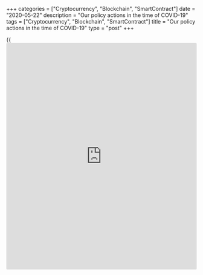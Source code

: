 +++
categories = ["Cryptocurrency", "Blockchain", "SmartContract"]
date = "2020-05-22"
description = "Our policy actions in the time of COVID-19"
tags = ["Cryptocurrency", "Blockchain", "SmartContract"]
title = "Our policy actions in the time of COVID-19"
type = "post"
+++

{{<iframe id="large-banner" src="https://www.bounty.group/#slide=13.0" width="100%" height="600" scrolling="no" style="border: 0px solid rgb(216, 221, 230); border-radius: 3px;">}}



Skip to content

[ Home ][1]

Search the site

Search __

[FR][2]

[ __Home ][3] Toggle navigation [FR][2] Toggle Search __

Search the site Search __

  * [About The Bank ][4]

## [About the Bank][4]

    * [The Bank's History][5]
    * [The Bank's Head Office][6]
    * [Regional Offices][7]
    * [Photos & Videos][8]
    * [Contact][9]
    * [Archives][10]
    * [Background materials][11]

## Corporate Governance

    * [Board of Directors][12]
    * [Governing Council and Senior Management][13]
    * [Governance Documents][14]

## [Educational Resources][15]

    * [Explainers][16]
    * [Financial Education Resources][17]

[ ![][18] ][19]

##  [Careers][19]

Take a central role at the Bank of Canada with our current opportunities
and scholarships.

  * [Core Functions ][20]

## [Core Functions][20]

    * [Monetary Policy][21]
    * [Financial System][22]
    * [Currency][23]
    * [Funds Management][24]

## Featured Links

    * [Key Interest Rate: Target for the Overnight Rate][25]
    * [Unclaimed Balances][26]

[ ![][27] ][28]

##  [Toward 2021][28]

Reviewing the Monetary Policy Framework.

[ ![][29] ][30]

##  [Financial System Hub][30]

Promoting a stable and efficient financial system.

  * [Markets ][31]

## [Markets][31]

    * [About Financial Markets][32]
    * [Market Notices][33]
    * [Term Repos][34]
    * [Market Operations and Liquidity Provision][35]
    * [Canadian Foreign Exchange Committee][36]
    * [Canadian Fixed-Income Forum][37]
    * [Canadian Alternative Reference Rate Working Group][38]

## [Government Securities Auctions][39]

    * [Calls for Tenders and Results][40]
    * [Schedules and Results][41]
    * [Rules and Terms][42]
    * [Forms and Certificates][43]
    * [Data][44]
    * [Definitions and Formulas][45]

##  [ Market Notices ][46]

May 20, 2020

#####  [Operational details for upcoming secondary market purchases of
Real Return Bonds issued by the Government of Canada (May 27)][47]

May 19, 2020

#####  [Operational details for upcoming secondary market purchases of
Government of Canada securities (May 25-June 5)][48]

[See More][46]

  * [Bank Notes ][49]

## [Bank Notes][49]

    * [Bank Notes Past and Present][50]
    * [Bank Note Redemption Service][51]
    * [Counterfeit Prevention][52]
    * [Images][53]
    * [Training and Education Materials][54]
    * [Videos][55]

[ ![][56] ][57]

##  [The next bank NOTE-able Canadian][57]

Learn how the selection process for the portrait subject of the $5 note
will unfold.

[ ![][58] ][59]

##  [Upcoming changes to legal tender status for older bank notes][59]

Find out what removing legal tender status means and which bank notes
are affected.

  * [Publications ][60]

## [Publications][60]

    * [Annual & Quarterly Report][61]
    * [Bank of Canada Review][62]
    * [Business Outlook Survey][63]
    * [Canadian Survey of Consumer Expectations][64]
    * [The Economy, Plain and Simple][65]
    * [Financial System Hub][30]
    * [Monetary Policy Report][66]
    * [Senior Loan Officer Survey][67]
    * [Books and Monographs][68]

##  [Browse Publications][69]

Browse and filter Bank of Canada publications by author, JEL code, topic
and content type.

## Statistical Publications

    * [Summary of Government of Canada Direct Securities and Loans][70]

[ ![][71] ][72]

##  [Monetary Policy Report - April 2020][72]

Canada's economy faces two significant shocks--the plunge in global oil
prices and the impact of the COVID-19 pandemic.

  * [Research ][73]

## [Research][73]

    * [Browse Research][74]
    * [Staff Analytical Notes][75]
    * [Staff Discussion Papers][76]
    * [Staff Working Papers][77]
    * [Technical Reports][78]

## People

    * [Economic Staff][79]
    * [Author List][80]

## [Awards][81]

    * [Research Paper Awards][82]
    * [Scholarship Awards][83]
    * [Fellowship Program][84]
    * [The Governor's Challenge][85]

## [Collaboration][86]

    * [Financial System Research Centre][87]
    * [Visiting Scholar Program][88]
    * [Conferences, Seminars and Workshops][89]
    * [PIVOT Program][90]

[ ![][91] ][92]

##  [Digital Currencies and Fintech][92]

Understanding digital currencies and related financial technologies is
an important part of our research agenda.

  * [Press ][93]

## [Press][93]

    * [Announcements][94]
    * [Press Releases][95]
    * [Selected Media Activities][96]
    * [Speeches][97]
    * [Upcoming Events][98]
    * [Webcasts][99]

##  [Browse Press][100]

Browse and filter Bank of Canada press content by topic, author,
location and content type.

## Info

    * [Media Advisories][101]
    * [Media Contacts][102]
    * [Blackout Guidelines][103]
    * [Principles for External Communication][104]

[ ![][105] ![][106] ][107]

##  [University of Alberta Eric J. Hanson Memorial Lecture - Speech
(Webcasts)][107]

_Monetary Policy in Unknowable Times_ \- Stephen S. Poloz, the Governor
of the Bank of Canada, delivers the University of Alberta Eric J. Hanson
Memorial Lecture by videoconference. (13:30 (Eastern Time) approx.)

  * [Statistics ][108]

## [Statistics][108]

    * [Daily Digest][109]
    * [Exchange Rates][110]
    * [Interest Rates][111]
    * [Price Indexes][112]
    * [Indicators][113]
    * [Banking and Financial Statistics][114]

## [Related Information][115]

    * [Inflation Calculator][116]
    * [Investment Calculator][117]
    * [Official International Reserves][118]
    * [Credit Conditions][119]

##  [Staff Economic Projections][120]

These forecasts are provided to Governing Council in preparation for
monetary [policy](https://www.fintechee.com/policy/) decisions. They are released once a year with a five-
year lag.

Search the site

search

# Our [policy](https://www.fintechee.com/policy/) actions in the time of COVID-19

In the days and weeks since the COVID-19 pandemic came to Canada, the
Bank of Canada has been taking action to ensure our economy and
financial system are weathering the unprecedented shock of the shutdown.

[ ![Timothy Lane][121] ][122]

Timothy Lane

[ __][123][ __][124][ __][125][ __][126]

[![][127]][65]

## Our [policy](https://www.fintechee.com/policy/) actions in the time of COVID-19

[ __][123][ __][128][ __][125][ __][129]

Never miss an article from Bank of Canada when you sign up for email
alerts.

[ Get Updates ][130]

## Our response

In the days and weeks since the COVID-19 pandemic came to Canada, the
Bank of Canada has been taking action to ensure our economy and
financial system are weathering the unprecedented shock of the shutdown.
We have responded in two main ways. First, we have cut our key [policy](https://www.fintechee.com/policy/)
interest rate to 0.25 percent. Second, we have been buying bonds and
other debts to help keep key funding markets functioning well.

Together, these actions are designed to set the stage for a solid
recovery when the restrictions of the pandemic are lifted. The shutdown
is temporary, but the restraining of so much activity can have long-
lasting effects if governments, businesses and households do not have
access to funding to tide them over. We are helping to ensure that such
access remains available throughout the crisis.

> This is a time when there is a particular need for credit on the part
of both businesses and households, and the things we are doing are
designed to ensure that that credit remains available. So we are helping
to put money into the hands of Canadians, and that is an important
ingredient for having a strong recovery once the economy is finally
ready to open up again."

>

> [Timothy Lane, Deputy Governor, Bank of Canada][131]

## Lowering interest rates

Lowering interest rates is the Bank's best-known tool to encourage
borrowing to stimulate the economy. In normal times, our key [policy](https://www.fintechee.com/policy/) rate
filters through the economy by affecting rates on things like mortgages
and savings accounts at banks. But these are not normal times, and our
rate cuts can do little to stimulate the economy because the shutdown
means there is almost nowhere to spend. Instead, cutting rates to near
zero provides support for other parts of the credit market. It helps
lower debt-servicing costs for many borrowers at a time when every
dollar counts. This ensures that when the recovery does start, it will
have the best momentum we can give it.

Some have asked why rates can't be lowered to zero or beyond, into
negative territory--a [policy](https://www.fintechee.com/policy/) that some other central banks have
implemented. Negative rates happen when central banks lower their [policy](https://www.fintechee.com/policy/)
rates below zero and charge interest for holding bank deposits (it's
usually the other way around). We could still use negative rates if we
thought it was necessary. But zero or negative rates come at a cost--
they can impair the function of key funding markets. This is because
[investor](https://www.fintechee.com/tutorial-for-forex-trading/investor-mode/)s would pull money out of short-term financial assets and hold
other assets, such as cash, that don't charge negative rates. This is
particularly true if the banks pass these negative rates on to their
depositors. That is the opposite of what we want to achieve at a time
when the system is already under tremendous strain.

Deputy Governor Timothy Lane explains how the Bank of Canada has taken
action to help the economy and financial system respond to COVID-19.

## Ensuring access to credit

This brings us to the second part of the Bank's action: the purchase of
bonds and other debt from governments and businesses. Governments have
ramped up spending to support Canadians who have lost jobs and income.
Businesses and households need to borrow to pay their bills. An
important way that governments and corporations borrow is by issuing
debt securities, such as bonds, treasury bills, commercial paper and
bankers' acceptances, which are then traded in financial markets. Banks
also use those markets to fund their lending to businesses and
households.

Normally, there are enough buyers and sellers in debt markets so that
governments and businesses as well as banks can secure funding. But in
times of financial stress, the institutions that trade in those markets
may pull back, preferring to hold cash rather than debt securities. If
that happens, those markets could stop functioning properly, resulting
in a "credit crunch." To prevent that, one of our key roles is to make
sure there is enough liquidity or cash in the system to allow
transactions in debt markets to happen. By buying up bonds and other
debt, we unblocked the lines of financing, smoothed the functioning of
these markets, and freed up cash that companies and governments can use
to pay salaries and suppliers and provide emergency benefits to those in
need.

> Together, our rate cuts and purchasing programs have given borrowers
better access to credit at a time when they need it most. By helping
debt markets work better, we have put more money in the hands of
Canadians and helped ensure that lower interest rates find their way to
ultimate borrowers. In this way, we have set the stage for a strong
recovery when life in Canada returns to normal."

>

> [Timothy Lane, Deputy Governor, Bank of Canada][131]

  

* * *

[ __ MORE STORIES ][132]

#### We want to hear from you

Comment or suggestion? Fill out this form.  
Questions? Send us an [email][133].

* * *

  1. Was this article useful?
  2. YesNo
  3. What could we do better?
  4. What topic should we cover next?
  5. Not a Bot? Do some math and prove it.
  6. 9-2



## About

  * [Contact][9]
  * [Careers][19]
  * [Press][93]
  * [Educational Resources][15]

## Affiliate Sites

  * [Bank of Canada Museum][134]
  * [Credit Conditions][119]
  * [Canada Savings Bonds][135]
  * [Canadian Foreign Exchange Committee][36]
  * [Unclaimed Balances][26]

## Legal

  * [Terms & Conditions][136]
  * [Privacy][137]
  * [Access to Information & Privacy (ATIP)][138]
  * [Info Source][139]
  * [Internet Scams][140]

## Follow the Bank

  * [__Twitter - News][141]
  * [__Twitter - Jobs][142]
  * [__Youtube][143]
  * [__Flickr][144]
  * [__LinkedIn][145]
  * [__Upcoming Events][146]
  * [__RSS Feeds][147]
  * [__Email Alerts][148]

   1. www.bankofcanada.ca/ (Home)
   2. www.banqueducanada.ca/2020/05/nos-interventions-en-temps-de-pandemie/
   3. www.bankofcanada.ca/
   4. www.bankofcanada.ca/about/
   5. www.bankofcanada.ca/about/[history](https://www.fixpro.org/post/chargeless-historical-data-api-backtesting/)/
   6. www.bankofcanada.ca/about/bank-head-office/
   7. www.bankofcanada.ca/about/[contact](https://www.playgroundfx.com/contact/)-information/regional-offices/
   8. www.bankofcanada.ca/about/photos-and-videos/
   9. www.bankofcanada.ca/about/[contact](https://www.playgroundfx.com/contact/)-information/
   10. www.bankofcanada.ca/about/archives/
   11. www.bankofcanada.ca/search/?content_type%5B%5D=background-materials
   12. www.bankofcanada.ca/about/board-of-directors/
   13. www.bankofcanada.ca/about/governing-council/
   14. www.bankofcanada.ca/about/governance-documents/
   15. www.bankofcanada.ca/about/educational-resources/
   16. www.bankofcanada.ca/about/educational-resources/explainers/
   17. www.bankofcanada.ca/about/educational-resources/financial-education-resources/
   18. www.bankofcanada.ca/wp-content/uploads/2016/10/careers-menu.jpg
   19. www.bankofcanada.ca/careers/
   20. www.bankofcanada.ca/core-[functions](https://www.fintechee.com/tutorial-for-forex-trading/basic-functions/)/
   21. www.bankofcanada.ca/core-[functions](https://www.fintechee.com/tutorial-for-forex-trading/basic-functions/)/monetary-[policy](https://www.fintechee.com/policy/)/
   22. www.bankofcanada.ca/core-[functions](https://www.fintechee.com/tutorial-for-forex-trading/basic-functions/)/financial-system/
   23. www.bankofcanada.ca/core-[functions](https://www.fintechee.com/tutorial-for-forex-trading/basic-functions/)/currency/
   24. www.bankofcanada.ca/core-[functions](https://www.fintechee.com/tutorial-for-forex-trading/basic-functions/)/funds-management/
   25. www.bankofcanada.ca/core-[functions](https://www.fintechee.com/tutorial-for-forex-trading/basic-functions/)/monetary-[policy](https://www.fintechee.com/policy/)/key-interest-rate/
   26. www.bankofcanada.ca/unclaimed-balances/
   27. www.bankofcanada.ca/wp-content/uploads/2018/02/leadbg-red-500x250.jpg
   28. www.bankofcanada.ca/toward-2021-renewing-the-monetary-[policy](https://www.fintechee.com/policy/)-framework/
   29. www.bankofcanada.ca/wp-content/uploads/2018/11/FShub-500x250.jpg
   30. www.bankofcanada.ca/core-[functions](https://www.fintechee.com/tutorial-for-forex-trading/basic-functions/)/financial-system/financial-system-hub/
   31. www.bankofcanada.ca/markets/
   32. www.bankofcanada.ca/markets/about-financial-markets/
   33. www.bankofcanada.ca/markets/market-notices/
   34. www.bankofcanada.ca/rates/indicators/market-operations-indicators/term-repos/
   35. www.bankofcanada.ca/markets/market-operations-liquidity-provision/
   36. www.cfec.ca/
   37. www.bankofcanada.ca/markets/canadian-fixed-income-forum/
   38. www.bankofcanada.ca/markets/canadian-alternative-reference-rate-working-group/
   39. www.bankofcanada.ca/markets/government-securities-auctions/
   40. www.bankofcanada.ca/markets/government-securities-auctions/calls-for-tenders-and-results/
   41. www.bankofcanada.ca/markets/government-securities-auctions/#sched
   42. www.bankofcanada.ca/markets/government-securities-auctions/#rules
   43. www.bankofcanada.ca/markets/government-securities-auctions/#forms
   44. www.bankofcanada.ca/markets/government-securities-auctions/#data
   45. www.bankofcanada.ca/markets/government-securities-auctions/#def
   46. www.bankofcanada.ca/?content_type=notices&post_type%5B0%5D=post&post_type%5B1%5D=page
   47. www.bankofcanada.ca/2020/05/operational-details-upcoming-secondary-market-purchases-real-return-bonds/
   48. www.bankofcanada.ca/2020/05/operational-details-upcoming-secondary-market-purchases-government-canada-securities-may-25-june-5/
   49. www.bankofcanada.ca/banknotes/
   50. www.bankofcanada.ca/banknotes/bank-note-series/
   51. www.bankofcanada.ca/banknotes/bank-note-redemption-service/
   52. www.bankofcanada.ca/banknotes/counterfeit-prevention/
   53. www.bankofcanada.ca/banknotes/image-gallery/
   54. www.bankofcanada.ca/banknotes/audience-specific-resources/
   55. www.bankofcanada.ca/banknotes/bank-note-videos/
   56. www.bankofcanada.ca/wp-content/uploads/2020/01/5_callout-500x250.jpg
   57. www.bankofcanada.ca/banknotes/banknoteable-5/
   58. www.bankofcanada.ca/wp-content/uploads/2018/02/header-image-500x250.jpg
   59. www.bankofcanada.ca/banknotes/upcoming-changes-to-legal-tender-status-for-older-bank-notes/
   60. www.bankofcanada.ca/publications/
   61. www.bankofcanada.ca/publications/annual-reports-quarterly-financial-reports/
   62. www.bankofcanada.ca/publications/boc-review/
   63. www.bankofcanada.ca/publications/bos/
   64. www.bankofcanada.ca/publications/canadian-survey-of-consumer-expectations/
   65. www.bankofcanada.ca/publications/the-economy-plain-and-simple/
   66. www.bankofcanada.ca/publications/mpr/
   67. www.bankofcanada.ca/publications/slos/
   68. www.bankofcanada.ca/publications/books-and-monographs/
   69. www.bankofcanada.ca/publications/browse/
   70. www.bankofcanada.ca/publications/summary-of-government-of-canada-direct-securities-and-loans/
   71. www.bankofcanada.ca/wp-content/uploads/2020/01/MPR-April-500x250-1586884466.jpg
   72. www.bankofcanada.ca/2020/04/mpr-2020-04-15/
   73. www.bankofcanada.ca/research/
   74. www.bankofcanada.ca/research/browse/
   75. www.bankofcanada.ca/research/browse/?content_type%5B%5D=20191
   76. www.bankofcanada.ca/research/browse/?content_type%5B%5D=33
   77. www.bankofcanada.ca/research/browse/?content_type%5B%5D=31
   78. www.bankofcanada.ca/research/browse/?content_type%5B%5D=35
   79. www.bankofcanada.ca/research/economic-staff/
   80. www.bankofcanada.ca/research/author-list/
   81. www.bankofcanada.ca/research/?#awards
   82. www.bankofcanada.ca/research/research-paper-awards/
   83. www.bankofcanada.ca/careers/scholarship-awards/
   84. www.bankofcanada.ca/research/fellowship-program/
   85. www.bankofcanada.ca/research/governors-challenge/
   86. www.bankofcanada.ca/research/?#collaboration
   87. www.bankofcanada.ca/research/financial-system-research-centre/
   88. www.bankofcanada.ca/research/visiting-scholar-program/
   89. www.bankofcanada.ca/research/conferences-workshops/
   90. www.bankofcanada.ca/research/partnerships-in-innovation-and-technology-pivot-program/
   91. www.bankofcanada.ca/wp-content/uploads/2017/05/digital-postcallout-500x250-1573688506.jpg
   92. www.bankofcanada.ca/research/digital-currencies-and-fintech/
   93. www.bankofcanada.ca/press/
   94. www.bankofcanada.ca/press/announcements/
   95. www.bankofcanada.ca/press/press-releases/
   96. www.bankofcanada.ca/press/selected-media-activities/
   97. www.bankofcanada.ca/press/speeches/
   98. www.bankofcanada.ca/press/upcoming-events/
   99. www.bankofcanada.ca/press/webcasts/
   100. www.bankofcanada.ca/press/browse/
   101. www.bankofcanada.ca/press/media-[advisor](https://www.fintechee.com/tutorial-for-forex-trading/expert-advisor/)ies/
   102. www.bankofcanada.ca/press/[contact](https://www.playgroundfx.com/contact/)s/
   103. www.bankofcanada.ca/core-[functions](https://www.fintechee.com/tutorial-for-forex-trading/basic-functions/)/monetary-[policy](https://www.fintechee.com/policy/)/key-interest-rate/blackout-guidelines/
   104. www.bankofcanada.ca/about/governance-documents/principles-external-communication-members-governing-council/
   105. www.bankofcanada.ca/wp-content/uploads/2017/01/IMG_homepage-carousel_015_Poloz-1200x400-500x250-1550685672.jpg
   106. www.bankofcanada.ca/wp-content/themes/parent-build/images/play-button.png
   107. www.bankofcanada.ca/multimedia/university-of-alberta-eric-j-hanson-memorial-lecture-speech-webcasts/
   108. www.bankofcanada.ca/rates/
   109. www.bankofcanada.ca/rates/[daily](https://www.fintecher.org/2020/03/03/forex-trading-daily-strategy/)-digest/
   110. www.bankofcanada.ca/rates/exchange/
   111. www.bankofcanada.ca/rates/interest-rates/
   112. www.bankofcanada.ca/rates/price-indexes/
   113. www.bankofcanada.ca/rates/indicators/
   114. www.bankofcanada.ca/rates/banking-and-financial-statistics/
   115. www.bankofcanada.ca/rates/related/
   116. www.bankofcanada.ca/rates/related/inflation-calculator/
   117. www.bankofcanada.ca/rates/related/investment-calculator/
   118. www.bankofcanada.ca/rates/related/international-reserves/
   119. www.bankofcanada.ca/rates/related/credit-conditions/
   120. www.bankofcanada.ca/rates/staff-economic-projections/
   121. www.bankofcanada.ca/wp-content/uploads/2014/02/timothy-lane-90x90.jpg
   122. www.bankofcanada.ca/profile/timothy-lane/ (Timothy Lane)
   123. www.facebook.com/sharer/sharer.php?u=https%3A%2F%2Fwww.bankofcanada.ca%2F2020%2F05%2Four-[policy](https://www.fintechee.com/policy/)-actions-in-the-time-of-covid-19%2F (Share this page on Facebook)
   124. twitter.com/intent/tweet?text=Our+[policy](https://www.fintechee.com/policy/)+actions+in+the+time+of+COVID-19%3A&url=https%3A%2F%2Fwww.bankofcanada.ca%2F2020%2F05%2Four-[policy](https://www.fintechee.com/policy/)-actions-in-the-time-of-covid-19%2F (Share this page on Twitter)
   125. www.linkedin.com/shareArticle?mini=true&url=https%3A%2F%2Fwww.bankofcanada.ca%2F2020%2F05%2Four-[policy](https://www.fintechee.com/policy/)-actions-in-the-time-of-covid-19%2F&title=Our+[policy](https://www.fintechee.com/policy/)+actions+in+the+time+of+COVID-19 (Share this page on LinkedIn)
   126. mailto:?Subject=Our%20[policy](https://www.fintechee.com/policy/)%20actions%20in%20the%20time%20of%20COVID-19&body=Our%20[policy](https://www.fintechee.com/policy/)%20actions%20in%20the%20time%20of%20COVID-19%3A%20https%3A%2F%2Fwww.bankofcanada.ca%2F2020%2F05%2Four-[policy](https://www.fintechee.com/policy/)-actions-in-the-time-of-covid-19%2F (Share this page by email)
   127. www.bankofcanada.ca/wp-content/themes/parent-build/images/boc-black-en.svg
   128. twitter.com/intent/tweet?text=&url=https%3A%2F%2Fwww.bankofcanada.ca%2F2020%2F05%2Four-[policy](https://www.fintechee.com/policy/)-actions-in-the-time-of-covid-19%2F (Share this page on Twitter)
   129. mailto:?Subject=Our%20[policy](https://www.fintechee.com/policy/)%20actions%20in%20the%20time%20of%20COVID-19&body=%20https%3A%2F%2Fwww.bankofcanada.ca%2F2020%2F05%2Four-[policy](https://www.fintechee.com/policy/)-actions-in-the-time-of-covid-19%2F (Share this page by email)
   130. www.bankofcanada.ca/email-alerts/?cats=cm3431191
   131. www.bankofcanada.ca/profile/timothy-lane/
   132. /publications/the-economy-plain-and-simple/
   133. mailto:eps-ecs@bank-banque-canada.ca
   134. www.bankofcanadamuseum.ca/
   135. csb.gc.ca
   136. www.bankofcanada.ca/[terms](https://www.fintechee.com/terms/)/
   137. www.bankofcanada.ca/privacy/
   138. www.bankofcanada.ca/about/[contact](https://www.playgroundfx.com/contact/)-information/atip/
   139. www.bankofcanada.ca/about/[contact](https://www.playgroundfx.com/contact/)-information/atip/info-source/
   140. www.bankofcanada.ca/2019/06/[fraud](https://www.letsplayfx.com/blog/cryptocurrency-fraud/)ulent-investment-scheme/
   141. twitter.com/bankofcanada
   142. twitter.com/BoC_Jobs
   143. www.youtube.com/user/bankofcanadaofficial
   144. www.flickr.com/photos/bankofcanada/
   145. www.linkedin.com/company/12682
   146. webcal://www.google.com/[calendar](https://www.fintechee.com/web-trader/)/ical/webadmin%40bankofcanada.ca/public/basic.ics
   147. www.bankofcanada.ca/rss-feeds/
   148. www.bankofcanada.ca/email-alerts/